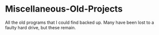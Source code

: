 # Miscellaneous-Old-Projects
All the old programs that I could find backed up. Many have been lost to a faulty hard drive, but these remain.
